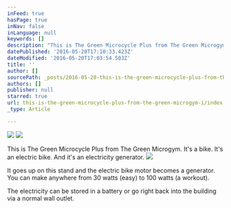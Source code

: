 ```yaml
---
inFeed: true
hasPage: true
inNav: false
inLanguage: null
keywords: []
description: "This is The Green Microcycle Plus from The Green Microgym. It's a bike. It's an electric bike. And it's an electricity generator."
datePublished: '2016-05-20T17:10:33.423Z'
dateModified: '2016-05-20T17:03:54.503Z'
title: ''
author: []
sourcePath: _posts/2016-05-20-this-is-the-green-microcycle-plus-from-the-green-microgym-i.md
authors: []
publisher: null
starred: true
url: this-is-the-green-microcycle-plus-from-the-green-microgym-i/index.html
_type: Article

---
```

![](https://the-grid-user-content.s3-us-west-2.amazonaws.com/c7a0239d-d120-4c38-9e78-664a3dfd2f2f.jpg)
![](https://the-grid-user-content.s3-us-west-2.amazonaws.com/76d221cf-a2b2-4585-8aad-cd106ba36e3e.jpg)

This is The Green Microcycle Plus from The Green Microgym. It's a bike. It's an electric bike. And it's an electricity generator.
![](https://the-grid-user-content.s3-us-west-2.amazonaws.com/20c8ab45-56aa-40e5-b5fb-ceb02936780e.jpg)

It goes up on this stand and the electric bike motor becomes a generator. You can make anywhere from 30 watts (easy) to 100 watts (a workout).

The electricity can be stored in a battery or go right back into the building via a normal wall outlet.